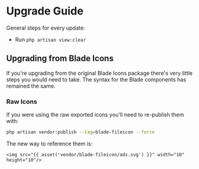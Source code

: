 # Upgrade Guide

General steps for every update:

- Run `php artisan view:clear`

## Upgrading from Blade Icons

If you're upgrading from the original Blade Icons package there's very little steps you would need to take. The syntax for the Blade components has remained the same.

### Raw Icons

If you were using the raw exported icons you'll need to re-publish them with:

```bash
php artisan vendor:publish --tag=blade-fileicon --force
```

The new way to reference them is:

```blade
<img src="{{ asset('vendor/blade-fileicon/ads.svg') }}" width="10" height="10"/>
```
